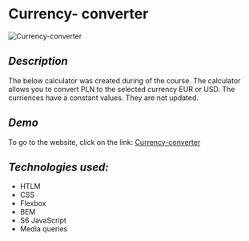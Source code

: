 # **Currency- converter**

![Currency-converter](https://i.imgur.com/Cv8y70a.jpg)

## *Description*
The below calculator was created during of the course.
The calculator allows you to convert PLN to the selected currency EUR or USD.
The curriences have a constant values. They are not updated.

## *Demo*
To go to the website, click on the link: [Currency-converter](https://alicjakoziolek.github.io/Currency-converter/)

## *Technologies used:*
- HTLM
- CSS
- Flexbox
- BEM
- S6 JavaScript
- Media queries
